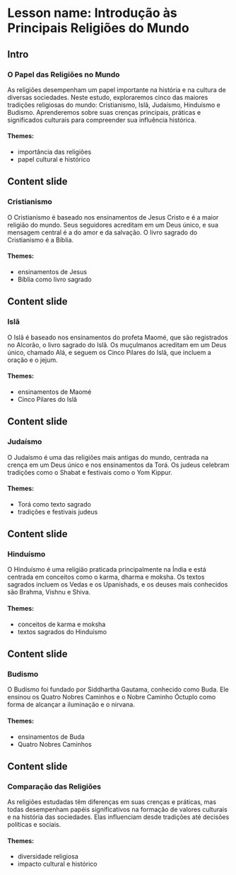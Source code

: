 # Lesson name: Introdução às Principais Religiões do Mundo

## Intro

### O Papel das Religiões no Mundo

As religiões desempenham um papel importante na história e na cultura de diversas sociedades. Neste estudo, exploraremos cinco das maiores tradições religiosas do mundo: Cristianismo, Islã, Judaísmo, Hinduísmo e Budismo. Aprenderemos sobre suas crenças principais, práticas e significados culturais para compreender sua influência histórica.

#### **Themes:**
- importância das religiões
- papel cultural e histórico

## Content slide

### Cristianismo

O Cristianismo é baseado nos ensinamentos de Jesus Cristo e é a maior religião do mundo. Seus seguidores acreditam em um Deus único, e sua mensagem central é a do amor e da salvação. O livro sagrado do Cristianismo é a Bíblia.

#### **Themes:**
- ensinamentos de Jesus
- Bíblia como livro sagrado

## Content slide

### Islã

O Islã é baseado nos ensinamentos do profeta Maomé, que são registrados no Alcorão, o livro sagrado do Islã. Os muçulmanos acreditam em um Deus único, chamado Alá, e seguem os Cinco Pilares do Islã, que incluem a oração e o jejum.

#### **Themes:**
- ensinamentos de Maomé
- Cinco Pilares do Islã

## Content slide

### Judaísmo

O Judaísmo é uma das religiões mais antigas do mundo, centrada na crença em um Deus único e nos ensinamentos da Torá. Os judeus celebram tradições como o Shabat e festivais como o Yom Kippur.

#### **Themes:**
- Torá como texto sagrado
- tradições e festivais judeus

## Content slide

### Hinduísmo

O Hinduísmo é uma religião praticada principalmente na Índia e está centrada em conceitos como o karma, dharma e moksha. Os textos sagrados incluem os Vedas e os Upanishads, e os deuses mais conhecidos são Brahma, Vishnu e Shiva.

#### **Themes:**
- conceitos de karma e moksha
- textos sagrados do Hinduísmo

## Content slide

### Budismo

O Budismo foi fundado por Siddhartha Gautama, conhecido como Buda. Ele ensinou os Quatro Nobres Caminhos e o Nobre Caminho Óctuplo como forma de alcançar a iluminação e o nirvana.

#### **Themes:**
- ensinamentos de Buda
- Quatro Nobres Caminhos

## Content slide

### Comparação das Religiões

As religiões estudadas têm diferenças em suas crenças e práticas, mas todas desempenham papéis significativos na formação de valores culturais e na história das sociedades. Elas influenciam desde tradições até decisões políticas e sociais.

#### **Themes:**
- diversidade religiosa
- impacto cultural e histórico
